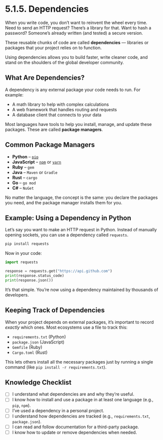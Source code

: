 # 5.1.5. Dependencies

When you write code, you don’t want to reinvent the wheel every time. Need to send an HTTP request? There’s a library for that. Want to hash a password? Someone’s already written (and tested) a secure version.

These reusable chunks of code are called **dependencies** — libraries or packages that your project relies on to function.

Using dependencies allows you to build faster, write cleaner code, and stand on the shoulders of the global developer community.

## What Are Dependencies?

A dependency is any external package your code needs to run. For example:

- A math library to help with complex calculations
- A web framework that handles routing and requests
- A database client that connects to your data

Most languages have tools to help you install, manage, and update these packages. These are called **package managers**.

## Common Package Managers

- **Python** – [`pip`](https://pypi.org/)
- **JavaScript** – [`npm`](https://www.npmjs.com/) or [`yarn`](https://yarnpkg.com/)
- **Ruby** – `gem`
- **Java** – `Maven` or `Gradle`
- **Rust** – `cargo`
- **Go** – `go mod`
- **C#** – `NuGet`

No matter the language, the concept is the same: you declare the packages you need, and the package manager installs them for you.

## Example: Using a Dependency in Python

Let’s say you want to make an HTTP request in Python. Instead of manually opening sockets, you can use a dependency called `requests`.

```bash
pip install requests
```

Now in your code:

```python
import requests

response = requests.get("https://api.github.com")
print(response.status_code)
print(response.json())
```

It’s that simple. You’re now using a dependency maintained by thousands of developers.

## Keeping Track of Dependencies

When your project depends on external packages, it’s important to record _exactly_ which ones. Most ecosystems use a file to track this:

- `requirements.txt` (Python)
- `package.json` (JavaScript)
- `Gemfile` (Ruby)
- `Cargo.toml` (Rust)

This lets others install all the necessary packages just by running a single command (like `pip install -r requirements.txt`).

## Knowledge Checklist

- [ ] I understand what dependencies are and why they’re useful.
- [ ] I know how to install and use a package in at least one language (e.g., `pip`, `npm`).
- [ ] I’ve used a dependency in a personal project.
- [ ] I understand how dependencies are tracked (e.g., `requirements.txt`, `package.json`).
- [ ] I can read and follow documentation for a third-party package.
- [ ] I know how to update or remove dependencies when needed.
